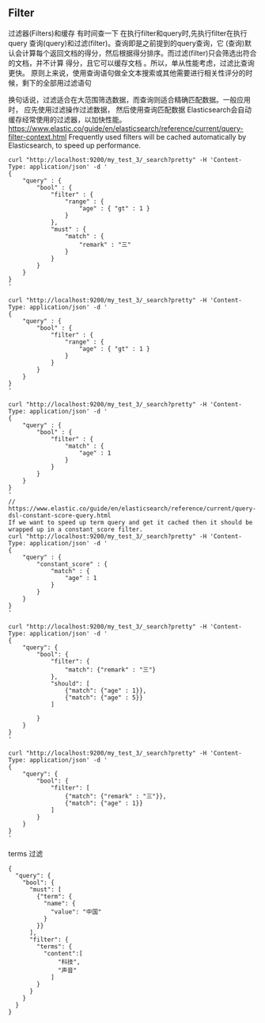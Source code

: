 
## Filter
过滤器(Filters)和缓存 有时间查一下
在执行filter和query时,先执行filter在执行query
查询(query)和过滤(filter)。查询即是之前提到的query查询，它 (查询)默认会计算每个返回文档的得分，然后根据得分排序。而过滤(filter)只会筛选出符合的文档，并不计算 得分，且它可以缓存文档 。所以，单从性能考虑，过滤比查询更快。
原则上来说，使用查询语句做全文本搜索或其他需要进行相关性评分的时候，剩下的全部用过滤语句

换句话说，过滤适合在大范围筛选数据，而查询则适合精确匹配数据。一般应用时， 应先使用过滤操作过滤数据， 然后使用查询匹配数据
Elasticsearch会自动缓存经常使用的过滤器，以加快性能。
https://www.elastic.co/guide/en/elasticsearch/reference/current/query-filter-context.html
Frequently used filters will be cached automatically by Elasticsearch, to speed up performance.


```
curl "http://localhost:9200/my_test_3/_search?pretty" -H 'Content-Type: application/json' -d '
{
    "query" : {
        "bool" : {
            "filter" : {
                "range" : {
                    "age" : { "gt" : 1 }
                }
            },
            "must" : {
                "match" : {
                    "remark" : "三"
                }
            }
        }
    }
}
'

curl "http://localhost:9200/my_test_3/_search?pretty" -H 'Content-Type: application/json' -d '
{
    "query" : {
        "bool" : {
            "filter" : {
                "range" : {
                    "age" : { "gt" : 1 }
                }
            }
        }
    }
}
'

curl "http://localhost:9200/my_test_3/_search?pretty" -H 'Content-Type: application/json' -d '
{
    "query" : {
        "bool" : {
            "filter" : {
                "match" : {
                    "age" : 1
                }
            }
        }
    }
}
'
// https://www.elastic.co/guide/en/elasticsearch/reference/current/query-dsl-constant-score-query.html
If we want to speed up term query and get it cached then it should be wrapped up in a constant_score filter.
curl "http://localhost:9200/my_test_3/_search?pretty" -H 'Content-Type: application/json' -d '
{
    "query" : {
        "constant_score" : {
            "match" : {
                "age" : 1
            }
        }
    }
}
'
```

```
curl "http://localhost:9200/my_test_3/_search?pretty" -H 'Content-Type: application/json' -d '
{
    "query": {
        "bool": {
            "filter": {
                "match": {"remark" : "三"}
            },
            "should": [
                {"match": {"age" : 1}},
                {"match": {"age" : 5}}
            ]
            
        }
    }
}
'

curl "http://localhost:9200/my_test_3/_search?pretty" -H 'Content-Type: application/json' -d '
{
    "query": {
        "bool": {
            "filter": [
                {"match": {"remark" : "三"}},
                {"match": {"age" : 1}}
            ]
        }
    }
}
'
```

terms 过滤
```
{
  "query": {
    "bool": {
      "must": [
        {"term": {
          "name": {
            "value": "中国"
          }
        }}
      ],
      "filter": {
        "terms": {
          "content":[
              "科技",
              "声音"
            ]
        }
      }
    }
  }
}
```
